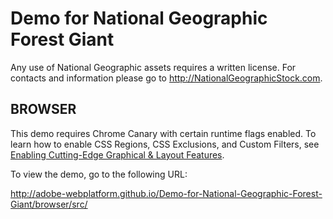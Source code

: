 Demo for National Geographic Forest Giant
========================

Any use of National Geographic assets requires a written license. For contacts and information please go to http://NationalGeographicStock.com.

BROWSER
-------

This demo requires Chrome Canary with certain runtime flags enabled. To learn how to enable CSS Regions, CSS Exclusions, and Custom Filters, see [Enabling Cutting-Edge Graphical & Layout Features](http://html.adobe.com/webplatform/enable/).

To view the demo, go to the following URL:

http://adobe-webplatform.github.io/Demo-for-National-Geographic-Forest-Giant/browser/src/
